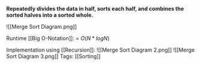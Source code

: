 **Repeatedly divides the data in half, sorts each half, and combines the sorted halves into a sorted whole.**

![[Merge Sort Diagram.png]]

Runtime [[Big O-Notation]]:
= $O(N *log N)$

Implementation using [[Recursion]]:
![[Merge Sort Diagram 2.png]]
![[Merge Sort Diagram 3.png]]
Tags:
[[Sorting]]